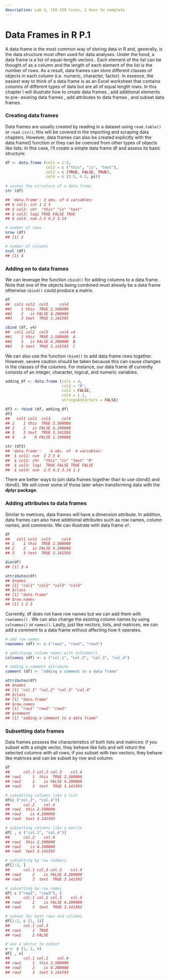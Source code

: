 ```yaml
---
description: Lab 4, 150-250 lines, 1 hour to complete
---
```


# Data Frames in R P.1

A data frame is the most common way of storing data in R and, generally, is the data structure most often used for data analyses. Under the hood, a data frame is a list of equal-length vectors . Each element of the list can be thought of as a column and the length of each element of the list is the number of rows. As a result, data frames can store different classes of objects in each column (i.e. numeric, character, factor). In essence, the easiest way to think of a data frame is as an Excel worksheet that contains columns of different types of data but are all of equal length rows. In this chapter I will illustrate how to create data frames , add additional elements to pre- existing data frames , add attributes to data frames , and subset data frames .

### Creating data frames&#x20;

Data frames are usually created by reading in a dataset using `read.table()` or `read.csv()`; this will be covered in the importing and scraping data chapters. However, data frames can also be created explicitly with the data.frame() function or they can be coerced from other types of objects like lists. In this case, I’ll create a simple data frame df and assess its basic structure:&#x20;

```r
df <- data.frame (col1 = 1:3, 
                  col2 = c ("this", "is", "text"), 
                  col3 = c (TRUE, FALSE, TRUE), 
                  col4 = c (2.5, 4.2, pi))
                  
# assess the structure of a data frame
str (df)

## 'data.frame': 3 obs. of 4 variables:
## $ col1: int 1 2 3
## $ col2: chr  "this" "is" "text"
## $ col3: logi TRUE FALSE TRUE
## $ col4: num 2.5 4.2 3.14

# number of rows
nrow (df)
## [1] 3

# number of columns
ncol (df)
## [1] 4
```

### Adding on to data frames&#x20;

We can leverage the function `cbind()` for adding columns to a data frame. Note that one of the objects being combined must already be a data frame otherwise `cbind()` could produce a matrix.

```r
df
##  col1 col2  col3     col4
##1    1 this  TRUE 2.500000
##2    2   is FALSE 4.200000
##3    3 text  TRUE 3.141593

cbind (df, v4)
##  col1 col2  col3     col4 v4
##1    1 this  TRUE 2.500000  A
##2    2   is FALSE 4.200000  B
##3    3 text  TRUE 3.141593  C
```

We can also use the function `rbind()` to add data frame rows together. However, severe caution should be taken because this can cause changes in the classes of the columns. For instance, our data frame df currently consists of an integer, character, logical, and numeric variables.

```r
adding_df <- data.frame (col1 = 4,
                         col2 = "R",
                         col3 = FALSE,
                         col4 = 1.1,
                         stringsAsFactors = FALSE)

df3 <- rbind (df, adding_df)
df3
##   col1 col2  col3     col4
## 1    1 this  TRUE 2.500000
## 2    2   is FALSE 4.200000
## 3    3 text  TRUE 3.141593
## 4    4    R FALSE 1.100000

str (df3)
## 'data.frame':	4 obs. of  4 variables:
##  $ col1: num  1 2 3 4
##  $ col2: chr  "this" "is" "text" "R"
##  $ col3: logi  TRUE FALSE TRUE FALSE
##  $ col4: num  2.5 4.2 3.14 1.1
```

There are better ways to join data frames together than to use cbind() and rbind(). We will cover some of those later when transforming data with the **dplyr package**.

### Adding attributes to data frames

Similar to matrices, data frames will have a dimension attribute. In addition, data frames can also have additional attributes such as row names, column names, and comments. We can illustrate with data frame `df`.

```r
df
##   col1 col2  col3     col4
## 1    1 this  TRUE 2.500000
## 2    2   is FALSE 4.200000
## 3    3 text  TRUE 3.141593

dim(df)
## [1] 3 4

attributes(df)
## $names
## [1] "col1" "col2" "col3" "col4"
## $class
## [1] "data.frame"
## $row.names
## [1] 1 2 3
```

Currently, df does not have row names but we can add them with `rownames()` . We can also change the existing column names by using `colnames()` or `names()`. Lastly, just like vectors, lists, and matrices, we can add a comment to a data frame without affecting how it operates.

```r
# add row names
rownames (df) <- c ("row1", "row2", "row3")

# add/change column names with colnames()
colnames (df) <- c ("col.1", "col.2", "col.3", "col.4")

# adding a comment attribute
comment (df) <- "adding a comment to a data frame"

attributes(df)
## $names
## [1] "col.1" "col.2" "col.3" "col.4"
## $class
## [1] "data.frame"
## $row.names
## [1] "row1" "row2" "row3"
## $comment
## [1] "adding a comment to a data frame" 
```

### Subsetting data frames&#x20;

Data frames possess the characteristics of both lists and matrices: if you subset with a single vector, they behave like lists and will return the selected columns with all rows; if you subset with two vectors, they behave like matrices and can be subset by row and column:

```r
df
##      col.1 col.2 col.3    col.4
## row1     1  this  TRUE 2.500000
## row2     2    is FALSE 4.200000
## row3     3  text  TRUE 3.141593

# subsetting columns like a list
df[c ("col.2", "col.4")] 
##      col.2    col.4
## row1  this 2.500000
## row2    is 4.200000
## row3  text 3.141593

# subsetting columns like a matrix
df[ , c ("col.2", "col.4")]
##      col.2    col.4
## row1  this 2.500000
## row2    is 4.200000
## row3  text 3.141593

# subsetting by row numbers
df[2:3, ]
##      col.1 col.2 col.3    col.4
## row2     2    is FALSE 4.200000
## row3     3  text  TRUE 3.141593 

# subsetting by row names
df[ c ("row2", "row3"), ]
##      col.1 col.2 col.3    col.4
## row2     2    is FALSE 4.200000
## row3     3  text  TRUE 3.141593 

# subset for both rows and columns
df[1:2, c (1, 3)]
##      col.1 col.3
## row1     1  TRUE
## row2     2 FALSE

# use a vector to subset
v <- c (1, 2, 4)
df[ , v]
##      col.1 col.2    col.4
## row1     1  this 2.500000
## row2     2    is 4.200000
## row3     3  text 3.141593

```
